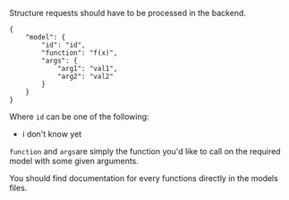 Structure requests should have to be processed in the backend.

```
{
    "model": {
        "id": "id",
        "function": "f(x)",
        "args": {
            "arg1": "val1",
            "arg2": "val2"
        }
    }
}
```

Where `id` can be one of the following: <br>
* i don't know yet

`function` and `args`are simply the function you'd like to call on the required model with some given arguments. <br>

You should find documentation for every functions directly in the models files.
